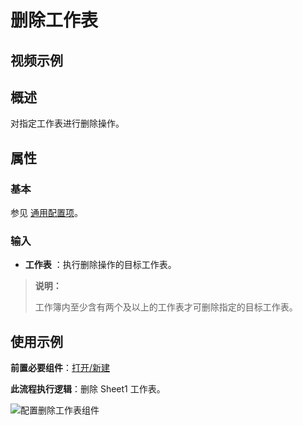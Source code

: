 # 删除工作表

## 视频示例

## 概述

对指定工作表进行删除操作。

## 属性

### 基本

参见 [通用配置项](../../Appendix/CommonConfigurationItems.md)。

### 输入

- **工作表** ：执行删除操作的目标工作表。

> **说明：**
>
> 工作簿内至少含有两个及以上的工作表才可删除指定的目标工作表。

## 使用示例

**前置必要组件**：[打开/新建](../OfficeExcel/OpenExcel.md)

**此流程执行逻辑**：删除 Sheet1 工作表。

![配置删除工作表组件](https://docimages.blob.core.chinacloudapi.cn/images/Activities/deleteworksheet20211220.png)
